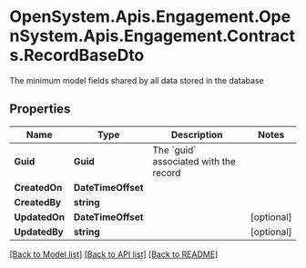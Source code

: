 # OpenSystem.Apis.Engagement.OpenSystem.Apis.Engagement.Contracts.RecordBaseDto
The minimum model fields shared by all data stored in the database

## Properties

Name | Type | Description | Notes
------------ | ------------- | ------------- | -------------
**Guid** | **Guid** | The &#x60;guid&#x60; associated with the record | 
**CreatedOn** | **DateTimeOffset** |  | 
**CreatedBy** | **string** |  | 
**UpdatedOn** | **DateTimeOffset** |  | [optional] 
**UpdatedBy** | **string** |  | [optional] 

[[Back to Model list]](../README.md#documentation-for-models) [[Back to API list]](../README.md#documentation-for-api-endpoints) [[Back to README]](../README.md)

